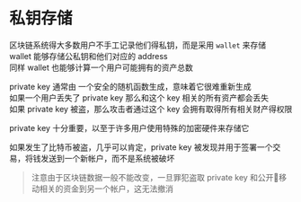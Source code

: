 # 私钥存储

区块链系统得大多数用户不手工记录他们得私钥，而是采用 `wallet` 来存储  
wallet 能够存储公私钥和他们对应的 address  
同样 wallet 也能够计算一个用户可能拥有的资产总数  

private key 通常由 一个安全的随机函数生成，意味着它很难重新生成   
如果一个用户丢失了 private key 那么和这个 key 相关的所有资产都会丢失  
如果 private key 被盗，那么攻击者通过这个 key 会拥有取得所有相关财产得权限  

private key 十分重要，以至于许多用户使用特殊的加密硬件来存储它  

如果发生了比特币被盗，几乎可以肯定，private key 被发现并用于签署一个交易，将钱发送到一个新帐户，而不是系统被破坏  
> 注意由于区块链数据一般不能改变，一旦罪犯盗取 private key 和公开移动相关的资金到另一个帐户，这无法撤消